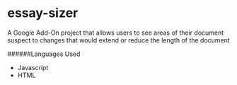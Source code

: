 # essay-sizer

A Google Add-On project that allows users to see areas of their document suspect to changes that would extend or reduce the length of the document

######Languages Used
- Javascript
- HTML

